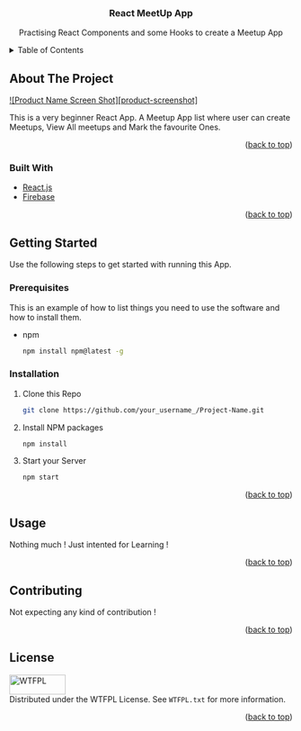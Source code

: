 
<div id="top"></div>

<!-- PROJECT LOGO -->
<br />
<div align="center">


  <h3 align="center">React MeetUp App</h3>

  <p align="center">
    Practising React Components and some Hooks to create a Meetup App
  </p>
</div>



<!-- TABLE OF CONTENTS -->
<details>
  <summary>Table of Contents</summary>
  <ol>
    <li>
      <a href="#about-the-project">About The Project</a>
      <ul>
        <li><a href="#built-with">Built With</a></li>
      </ul>
    </li>
    <li>
      <a href="#getting-started">Getting Started</a>
      <ul>
        <li><a href="#prerequisites">Prerequisites</a></li>
        <li><a href="#installation">Installation</a></li>
      </ul>
    </li>
    <li><a href="#usage">Usage</a></li>
    <li><a href="#contributing">Contributing</a></li>
    <li><a href="#license">License</a></li>

  </ol>
</details>



<!-- ABOUT THE PROJECT -->
## About The Project

[![Product Name Screen Shot][product-screenshot]](https://example.com)

This is a very beginner React App. A Meetup App list where user can create Meetups, View All meetups and Mark the favourite Ones.

<p align="right">(<a href="#top">back to top</a>)</p>



### Built With

* [React.js](https://reactjs.org/)
* [Firebase](https://firebase.google.com/)

<p align="right">(<a href="#top">back to top</a>)</p>



<!-- GETTING STARTED -->
## Getting Started

Use the following steps to get started with running this App.

### Prerequisites

This is an example of how to list things you need to use the software and how to install them.
* npm
  ```sh
  npm install npm@latest -g
  ```

### Installation


1. Clone this Repo
   ```sh
   git clone https://github.com/your_username_/Project-Name.git
   ```
2. Install NPM packages
   ```sh
   npm install
   ```
3. Start your Server
   ```sh
   npm start
   ```

<p align="right">(<a href="#top">back to top</a>)</p>



<!-- USAGE EXAMPLES -->
## Usage

Nothing much ! Just intented for Learning !

<p align="right">(<a href="#top">back to top</a>)</p>





<!-- CONTRIBUTING -->
## Contributing

Not expecting any kind of contribution !

<p align="right">(<a href="#top">back to top</a>)</p>



<!-- LICENSE -->
## License
<a href="http://www.wtfpl.net/"><img
       src="http://www.wtfpl.net/wp-content/uploads/2012/12/wtfpl-badge-4.png"
       width="100" height="35" alt="WTFPL" /></a>
</br>
Distributed under the WTFPL License. See `WTFPL.txt` for more information.

<p align="right">(<a href="#top">back to top</a>)</p>

